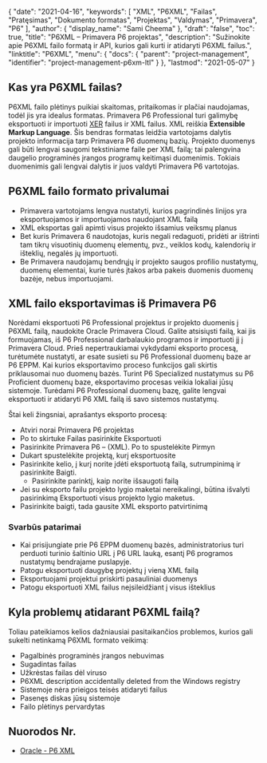 {
  "date": "2021-04-16",
  "keywords": [
"XML",
"P6XML",
"Failas",
"Pratęsimas",
"Dokumento formatas",
"Projektas",
"Valdymas",
"Primavera",
"P6"
],
  "author": {
    "display_name": "Sami Cheema"
},
  "draft": "false",
  "toc": true,
  "title": "P6XML – Primavera P6 projektas",
  "description": "Sužinokite apie P6XML failo formatą ir API, kurios gali kurti ir atidaryti P6XML failus.",
  "linktitle": "P6XML",
  "menu": {
    "docs": {
      "parent": "project-management",
      "identifier": "project-management-p6xm-ltl"
}
},
  "lastmod": "2021-05-07"
}

## Kas yra P6XML failas? ##

P6XML failo plėtinys puikiai skaitomas, pritaikomas ir plačiai naudojamas, todėl jis yra idealus formatas. Primavera P6 Professional turi galimybę eksportuoti ir importuoti [XER](/project-management/xer/) failus ir XML failus. XML reiškia **Extensible Markup Language**. Šis bendras formatas leidžia vartotojams dalytis projekto informacija tarp Primavera P6 duomenų bazių. Projekto duomenys gali būti lengvai saugomi tekstiniame faile per XML failą; tai palengvina daugelio programinės įrangos programų keitimąsi duomenimis. Tokiais duomenimis gali lengvai dalytis ir juos valdyti Primavera P6 vartotojas.

## P6XML failo formato privalumai ##

* Primavera vartotojams lengva nustatyti, kurios pagrindinės linijos yra eksportuojamos ir importuojamos naudojant XML failą
* XML eksportas gali apimti visus projekto išsamius veiksmų planus
* Bet kuris Primavera 6 naudotojas, kuris negali redaguoti, pridėti ar ištrinti tam tikrų visuotinių duomenų elementų, pvz., veiklos kodų, kalendorių ir išteklių, negalės jų importuoti.
* Be Primavera naudojamų bendrųjų ir projekto saugos profilio nustatymų, duomenų elementai, kurie turės įtakos arba pakeis duomenis duomenų bazėje, nebus importuojami.

## XML failo eksportavimas iš Primavera P6 ##

Norėdami eksportuoti P6 Professional projektus ir projekto duomenis į P6XML failą, naudokite Oracle Primavera Cloud. Galite atsisiųsti failą, kai jis formuojamas, iš P6 Professional darbalaukio programos ir importuoti jį į Primavera Cloud. Prieš nepertraukiamai vykdydami eksporto procesą, turėtumėte nustatyti, ar esate susieti su P6 Professional duomenų baze ar P6 EPPM. Kai kurios eksportavimo proceso funkcijos gali skirtis priklausomai nuo duomenų bazės. Turint P6 Specialized nustatymus su P6 Proficient duomenų baze, eksportavimo procesas veikia lokaliai jūsų sistemoje. Turėdami P6 Professional duomenų bazę, galite lengvai eksportuoti ir atidaryti P6 XML failą iš savo sistemos nustatymų.

Štai keli žingsniai, aprašantys eksporto procesą:

  *  Atviri norai Primavera P6 projektas
* Po to skirtuke Failas pasirinkite Eksportuoti
* Pasirinkite Primavera P6 – (XML). Po to spustelėkite Pirmyn
* Dukart spustelėkite projektą, kurį eksportuosite
* Pasirinkite kelio, į kurį norite įdėti eksportuotą failą, sutrumpinimą ir pasirinkite Baigti.
  *  Pasirinkite parinktį, kaip norite išsaugoti failą
* Jei su eksporto failu projekto lygio maketai nereikalingi, būtina išvalyti pasirinkimą Eksportuoti visus projekto lygio maketus.
* Pasirinkite baigti, tada gausite XML eksporto patvirtinimą

### Svarbūs patarimai ###

* Kai prisijungiate prie P6 EPPM duomenų bazės, administratorius turi perduoti turinio šaltinio URL į P6 URL lauką, esantį P6 programos nustatymų bendrajame puslapyje.
* Patogu eksportuoti daugybę projektų į vieną XML failą
* Eksportuojami projektui priskirti pasauliniai duomenys
* Patogu eksportuoti XML failus neįsileidžiant į visus išteklius

## Kyla problemų atidarant P6XML failą? ##

Toliau pateikiamos kelios dažniausiai pasitaikančios problemos, kurios gali sukelti netinkamą P6XML formato veikimą:

 *   Pagalbinės programinės įrangos nebuvimas
 *   Sugadintas failas
 *   Užkrėstas failas dėl viruso
 *   P6XML description accidentally deleted from the Windows registry
 *   Sistemoje nėra prieigos teisės atidaryti failus
 *   Pasenęs diskas jūsų sistemoje
 *   Failo plėtinys pervardytas

## Nuorodos Nr.

* [Oracle - P6 XML](https://docs.oracle.com/cd/E80480_01/English/admin/p6_import_guide/index.html)

